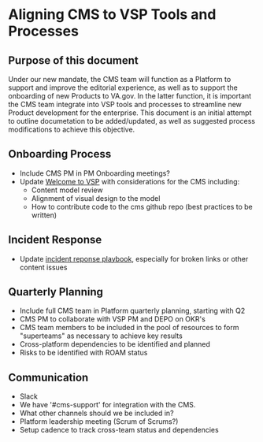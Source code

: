# Aligning CMS to VSP Tools and Processes

## Purpose of this document   
Under our new mandate, the CMS team will function as a Platform to support and improve the editorial experience, as well as to support the onboarding of new Products to VA.gov. In the latter function, it is important the CMS team integrate into VSP tools and processes to streamline new Product development for the enterprise. This document is an initial attempt to outline documetation to be added/updated, as well as suggested process modifications to achieve this objective.

## Onboarding Process
- Include CMS PM in PM Onboarding meetings?
- Update [Welcome to VSP](https://github.com/department-of-veterans-affairs/va.gov-team/blob/master/platform/working-with-vsp/onboarding/Welcome%20to%20VSP.md) with considerations for the CMS including:
  - Content model review
  - Alignment of visual design to the model
  - How to contribute code to the cms github repo (best practices to be written)

## Incident Response
- Update [incident reponse playbook](https://github.com/department-of-veterans-affairs/devops/blob/master/docs/Incident%20Response%20Playbook.md), especially for broken links or other content issues

## Quarterly Planning
- Include full CMS team in Platform quarterly planning, starting with Q2
- CMS PM to collaborate with VSP PM and DEPO on OKR's
- CMS team members to be included in the pool of resources to form "superteams" as necessary to achieve key results
- Cross-platform dependencies to be identified and planned
- Risks to be identified with ROAM status

## Communication
- Slack
 - We have '#cms-support' for integration with the CMS.
 - What other channels should we be included in? 
- Platform leadership meeting (Scrum of Scrums?)
 - Setup cadence to track cross-team status and dependencies
